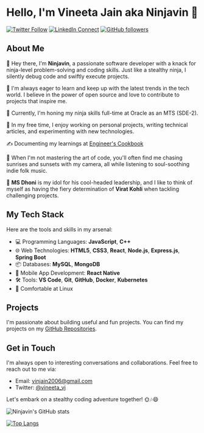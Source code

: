 # Hello, I'm Vineeta Jain aka Ninjavin 👋

[![Twitter Follow](https://img.shields.io/twitter/follow/vineeta_vj?style=social)](https://twitter.com/vineeta_vj)
[![LinkedIn Connect](https://img.shields.io/badge/-LinkedIn-0077B5?style=flat&logo=linkedin)](https://linkedin.com/in/vineeta-jain-085a11196)
[![GitHub followers](https://img.shields.io/github/followers/Ninjavin?label=Follow&style=social)](https://github.com/Ninjavin)

## About Me

👋 Hey there, I'm **Ninjavin**, a passionate software developer with a knack for ninja-level problem-solving and coding skills. Just like a stealthy ninja, I silently debug code and swiftly execute projects.

🌱 I'm always eager to learn and keep up with the latest trends in the tech world. I believe in the power of open source and love to contribute to projects that inspire me.

💼 Currently, I'm honing my ninja skills full-time at Oracle as an MTS (SDE-2).

🚀 In my free time, I enjoy working on personal projects, writing technical articles, and experimenting with new technologies.

✍️ Documenting my learnings at [Engineer's Cookbook](https://ninjavin.gitbook.io/engineers-cookbook/)

🌅 When I'm not mastering the art of code, you'll often find me chasing sunrises and sunsets with my camera, all while listening to soul-soothing indie folk music.

🏏 **MS Dhoni** is my idol for his cool-headed leadership, and I like to think of myself as having the fiery determination of **Virat Kohli** when tackling challenging projects.

## My Tech Stack

Here are the tools and skills in my arsenal:

- 💻 Programming Languages: **JavaScript**, **C++**
- 🌐 Web Technologies: **HTML5**, **CSS3**, **React**, **Node.js**, **Express.js**, **Spring Boot**
- 📦 Databases: **MySQL**, **MongoDB**
- 📱 Mobile App Development: **React Native**
- 🛠️ Tools: **VS Code**, **Git**, **GitHub**, **Docker**, **Kubernetes**
- 🐧 Comfortable at Linux

## Projects

I'm passionate about building useful and fun projects. You can find my projects on my [GitHub Repositories](https://github.com/Ninjavin?tab=repositories).

## Get in Touch

I'm always open to interesting conversations and collaborations. Feel free to reach out to me via:

- Email: [vinjain2006@gmail.com](mailto:vinjain2006@gmail.com)
- Twitter: [@vineeta_vj](https://twitter.com/vineeta_vj)

Let's embark on a stealthy coding adventure together! 🌞🎶😄

![Ninjavin's GitHub stats](https://github-readme-stats.vercel.app/api?username=Ninjavin&show_icons=true)

[![Top Langs](https://github-readme-stats.vercel.app/api/top-langs/?username=Ninjavin&layout=donut)](https://github.com/anuraghazra/github-readme-stats)
